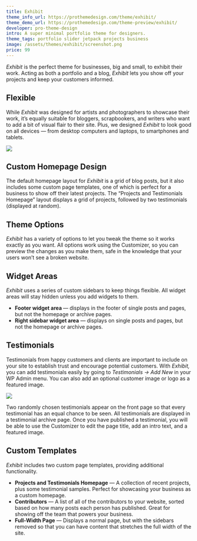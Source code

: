 ```yaml
---
title: Exhibit
theme_info_url: https://prothemedesign.com/theme/exhibit/
theme_demo_url: https://prothemedesign.com/theme-preview/exhibit/
developer: pro-theme-design
intro: A super minimal portfolio theme for designers.
theme_tags: portfolio slider jetpack projects business
image: /assets/themes/exhibit/screenshot.png
price: 99
---
```


<em>Exhibit</em> is the perfect theme for businesses, big and small, to exhibit their work. Acting as both a portfolio and a blog, <em>Exhibit</em> lets you show off your projects and keep your customers informed.

## Flexible

While <em>Exhibit</em> was designed for artists and photographers to showcase their work, it’s equally suitable for bloggers, scrapbookers, and writers who want to add a bit of visual flair to their site. Plus, we designed <em>Exhibit</em> to look good on all devices — from desktop computers and laptops, to smartphones and tablets.

<img src="https://theme.files.wordpress.com/2015/08/exhibit-outdoors.jpg?w=640&h=403" />

## Custom Homepage Design

The default homepage layout for <em>Exhibit</em> is a grid of blog posts, but&nbsp;it also includes some custom page templates, one of which is perfect for a business to show off their latest projects. The “Projects and Testimonials Homepage” layout displays a grid of projects, followed by two testimonials (displayed at random).

## Theme Options

<em>Exhibit</em> has a variety of options to let you tweak the theme so it works exactly as you want. All options work using the Customizer, so you can preview the changes as you make them, safe in the knowledge that your users won’t see a broken website.

## Widget Areas

<em>Exhibit</em> uses a series of custom sidebars to keep things flexible. All widget areas will stay hidden unless you add widgets to them.

* <strong>Footer widget area </strong> — displays in the footer of single posts and pages, but not the homepage or archive pages.
* <strong>Right sidebar widget area</strong> — displays on single posts and pages, but not the homepage or archive pages.

## Testimonials

Testimonials from happy customers and clients are important to include on your site to establish trust and encourage potential customers. With <em>Exhibit,</em> you can add testimonials easily by going to <em>Testimonials → Add New</em> in your WP Admin menu. You can also add an optional customer image or logo as a featured image.

<img src="https://theme.files.wordpress.com/2015/08/exhibit-testimonials.jpg?w=640&h=240" />

Two randomly chosen testimonials appear on the front page so that every testimonial has an equal chance to be seen. All testimonials are displayed in a testimonial archive page. Once you have published a testimonial, you will be able to use the Customizer to edit the page title, add an intro text, and a featured image.

## Custom Templates

<em>Exhibit</em> includes two custom page templates, providing additional functionality.

* <strong>Projects and Testimonials Homepage</strong> — A collection of recent projects, plus&nbsp;some testimonial samples. Perfect for showcasing your business as a custom homepage.</li>
* <strong>Contributors</strong> — A list of all of the contributors to your website, sorted based on how many posts each person has published. Great for showing off the team that powers your business.</li>
* <strong>Full-Width Page</strong> — Displays a normal page, but with the sidebars removed so that you can have content that stretches the full width of the site.
